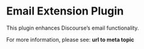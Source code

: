 # **Email Extension** Plugin

This plugin enhances Discourse’s email functionality.

For more information, please see: **url to meta topic**
